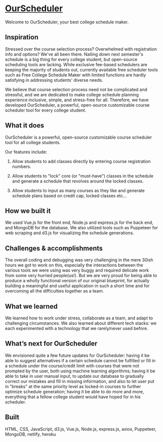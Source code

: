 # [OurScheduler](https://ourscheduler.netlify.app/)

Welcome to OurScheduler, your best college schedule maker.

## Inspiration

Stressed over the course selection process? Overwhelmed with registration info and options? We've all been there. Nailing down next semester's schedule is a big thing for every college student, but open-source scheduling tools are lacking. While exclusive fee-based schedulers are keeping the majority of students out, currently available free scheduler tools such as Free College Schedule Maker with limited functions are hardly satisfying in addressing students' diverse needs.

We believe that course selection process need not be complicated and stressful, and we are dedicated to make college schedule planning experience inclusive, simple, and stress-free for all. Therefore, we have developed OurScheduler, a powerful, open-source customizable course scheduler tool for every college student.

## What it does

OurScheduler is a powerful, open-source customizable course scheduler tool for all college students.

Our features include:

1. Allow students to add classes directly by entering course registration numbers.

2. Allow students to "lock" core (or "must-have") classes in the schedule and generate a schedule that revolves around the locked classes.

3. Allow students to input as many courses as they like and generate schedule plans based on credit cap, locked classes etc...

## How we built it

We used Vue.js for the front end, Node.js and express.js for the back end, and MongoDB for the database. We also utilized tools such as Puppeteer for web scraping and d3.js for visualizing the schedule generations.

## Challenges & accomplishments

The overall coding and debugging was very challenging in the mere 30ish hours we got to work on this, especially the interactions between the various tools we were using was very buggy and required delicate work from some very hurried people(us!). But we are very proud for being able to produce a wholly functional version of our original blueprint, for actually building a meaningful and useful application in such a short time and for overcoming all the difficulties together as a team.

## What we learned

We learned how to work under stress, collaborate as a team, and adapt to challenging circumstances. We also learned about different tech stacks: we each experimented with a technology that we rarely/never used before.

## What’s next for OurScheduler

We envisioned quite a few future updates for OurScheduler: having it be able to suggest alternatives if a certain schedule cannot be fulfilled or fill in a schedule under the course/credit limit with courses that were not prompted by the user, both using machine learning algorithms; having it be able to take in user manual input, to update our database to gradually correct our mistakes and fill in missing information, and also to let user put in "breaks" at the same priority level as locked-in courses to further optimize schedule generation; having it be able to do more and more, everything that a fellow college student would have hoped for in his scheduler.

## Built 

HTML, CSS, JavaScript, d3.js, Vue.js, Node.js, express.js, axios, Puppeteer, MongoDB, netlify, heroku
